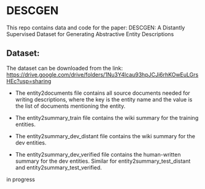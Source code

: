 # DESCGEN
This repo contains data and code for the paper: DESCGEN: A Distantly Supervised Dataset for Generating Abstractive Entity Descriptions

## Dataset: 
The dataset can be downloaded from the link: https://drive.google.com/drive/folders/1Nu3Y4lcau93hpJCJi6rhKOwEuLGrsHEc?usp=sharing
- The entity2documents file contains all source documents needed for writing descriptions, where the key is the entity name and the value is the list of documents mentioning the entity. 

- The entity2summary_train file contains the wiki summary for the training entities.

- The entity2summary_dev_distant file contains the wiki summary for the dev entities.

- The entity2summary_dev_verified file contains the human-written summary for the dev entities. Similar for entity2summary_test_distant and entity2summary_test_verified.


in progress

